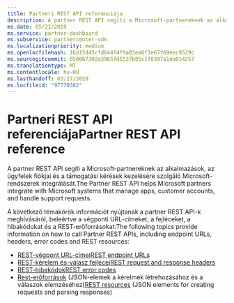 ```yaml
---
title: Partneri REST API referenciája
description: A partner REST API segíti a Microsoft-partnereknek az alkalmazások, az ügyfelek fiókjai és a támogatási kérések kezelésére szolgáló Microsoft-rendszerek integrálását.
ms.date: 05/21/2019
ms.service: partner-dashboard
ms.subservice: partnercenter-sdk
ms.localizationpriority: medium
ms.openlocfilehash: 16d15d45cfd644f4f9a03ea6f1e67f69eec9529c
ms.sourcegitcommit: 0508b7302a3965fd5537b05c1f0397a1da014257
ms.translationtype: MT
ms.contentlocale: hu-HU
ms.lasthandoff: 03/27/2020
ms.locfileid: "97770382"
---
```

# <a name="partner-rest-api-reference"></a><span data-ttu-id="1bbcc-103">Partneri REST API referenciája</span><span class="sxs-lookup"><span data-stu-id="1bbcc-103">Partner REST API reference</span></span>

<span data-ttu-id="1bbcc-104">A partner REST API segíti a Microsoft-partnereknek az alkalmazások, az ügyfelek fiókjai és a támogatási kérések kezelésére szolgáló Microsoft-rendszerek integrálását.</span><span class="sxs-lookup"><span data-stu-id="1bbcc-104">The Partner REST API helps Microsoft partners integrate with Microsoft systems that manage apps, customer accounts, and handle support requests.</span></span>

<span data-ttu-id="1bbcc-105">A következő témakörök információt nyújtanak a partner REST API-k meghívásáról, beleértve a végponti URL-címeket, a fejléceket, a hibakódokat és a REST-erőforrásokat:</span><span class="sxs-lookup"><span data-stu-id="1bbcc-105">The following topics provide information on how to call Partner REST APIs, including endpoint URLs, headers, error codes and REST resources:</span></span>

* [<span data-ttu-id="1bbcc-106">REST-végpont URL-címei</span><span class="sxs-lookup"><span data-stu-id="1bbcc-106">REST endpoint URLs</span></span>](rest-urls.md)
* [<span data-ttu-id="1bbcc-107">REST-kérelem és-válasz fejlécei</span><span class="sxs-lookup"><span data-stu-id="1bbcc-107">REST request and response headers</span></span>](headers.md)
* [<span data-ttu-id="1bbcc-108">REST-hibakódok</span><span class="sxs-lookup"><span data-stu-id="1bbcc-108">REST error codes</span></span>](error-codes.md)
* <span data-ttu-id="1bbcc-109">[Rest-erőforrások](rest-resources.md) (JSON-elemek a kérelmek létrehozásához és a válaszok elemzéséhez)</span><span class="sxs-lookup"><span data-stu-id="1bbcc-109">[REST resources](rest-resources.md) (JSON elements for creating requests and parsing responses)</span></span>